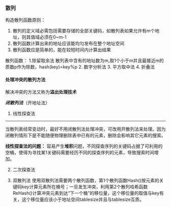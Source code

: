 ### 散列

构造散列函数原则：
1. 散列的定义域必需包括需要存储的全部关键码，如散列表如果允许有m个地址，则其值域必须在0~m-1
2. 散列函数计算出来的地址应该能均匀发布在整个地址空间
3. 散列函数应是简单的，能在较短时间内计算出结果

散列函数：
1.除留取余法
	散列表中含有的地址数为m,取1个小于m并且最接近m的质数p作为除数，hash(key)=key%p
2. 数字分析法
3. 平方取中法
4. 折叠法

#### 处理冲突的散列方法
解决冲突的方法又称为**溢出处理技术**   

***闭散列法***（开地址法）
1. 线性探查法

---

当散列表经常变动时，最好不用闭散列法处理冲突，可改用开散列法来处理。因为闭散列情形下是不能随便物理删除表中已有的元素，删除会影响其它元素的搜索。

**线性探查法的问题：**
容易产生**堆积**问题，不同探查序列的关键码占据了可利用的空桶，使得为寻找某1关键码需要经历不同的探查序列的元素，导致搜索时间增加。

2. 二次探查法

3. 双散列法
	使用双散列法需要两个散列函数，第1个散列函数Hash()按元素的关键码key计算元素所在桶号；一旦发生冲突，利用第2个散列哈希函数ReHash()计算冲突元素到达“下一个桶”的移位量，这个移位量的取值与key有关，这个移位量应该小于地址空间tablesize并且与tablesize互质。




